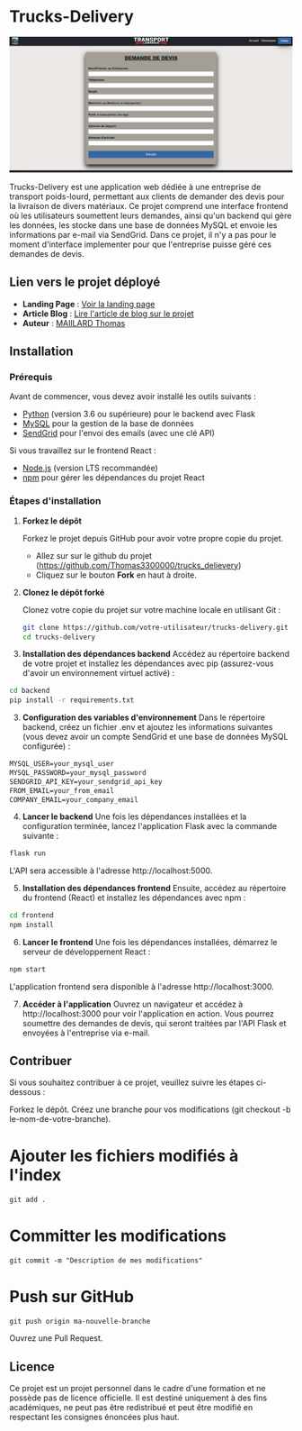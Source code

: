 # Trucks-Delivery

![Image application formulaire](./client/src/images/image-readme.png)

Trucks-Delivery est une application web dédiée à une entreprise de transport poids-lourd, permettant aux clients de demander des devis pour la livraison de divers matériaux. Ce projet comprend une interface frontend où les utilisateurs soumettent leurs demandes, ainsi qu'un backend qui gère les données, les stocke dans une base de données MySQL et envoie les informations par e-mail via SendGrid.
Dans ce projet, il n'y a pas pour le moment d'interface implementer pour que l'entreprise puisse géré ces demandes de devis.

## Lien vers le projet déployé

- **Landing Page** : [Voir la landing page](https://trucksdelievery.netlify.app/)
- **Article Blog** : [Lire l'article de blog sur le projet](https://medium.com/@8844/projet-trucks-delivery-69d19a1c11da)
- **Auteur** : [MAIlLARD Thomas](https://www.linkedin.com/in/maillard-thomas/)

## Installation

### Prérequis
Avant de commencer, vous devez avoir installé les outils suivants :

- [Python](https://www.python.org/) (version 3.6 ou supérieure) pour le backend avec Flask
- [MySQL](https://www.mysql.com/) pour la gestion de la base de données
- [SendGrid](https://sendgrid.com/) pour l'envoi des emails (avec une clé API)

Si vous travaillez sur le frontend React :

- [Node.js](https://nodejs.org/) (version LTS recommandée)
- [npm](https://www.npmjs.com/) pour gérer les dépendances du projet React


### Étapes d'installation

1. **Forkez le dépôt**
   
   Forkez le projet depuis GitHub pour avoir votre propre copie du projet.

   - Allez sur sur le github du projet (https://github.com/Thomas3300000/trucks_delievery)
   - Cliquez sur le bouton **Fork** en haut à droite.

2. **Clonez le dépôt forké**

   Clonez votre copie du projet sur votre machine locale en utilisant Git :

   ```bash
   git clone https://github.com/votre-utilisateur/trucks-delivery.git
   cd trucks-delivery

2. **Installation des dépendances backend**
Accédez au répertoire backend de votre projet et installez les dépendances avec pip (assurez-vous d'avoir un environnement virtuel activé) :

```bash
cd backend
pip install -r requirements.txt
```
3. **Configuration des variables d'environnement**
Dans le répertoire backend, créez un fichier .env et ajoutez les informations suivantes (vous devez avoir un compte SendGrid et une base de données MySQL configurée) :

```env
MYSQL_USER=your_mysql_user
MYSQL_PASSWORD=your_mysql_password
SENDGRID_API_KEY=your_sendgrid_api_key
FROM_EMAIL=your_from_email
COMPANY_EMAIL=your_company_email
```
4. **Lancer le backend**
Une fois les dépendances installées et la configuration terminée, lancez l'application Flask avec la commande suivante :

```bash
flask run
```
L'API sera accessible à l'adresse http://localhost:5000.

5. **Installation des dépendances frontend**
Ensuite, accédez au répertoire du frontend (React) et installez les dépendances avec npm :

```bash
cd frontend
npm install
```

6. **Lancer le frontend**
Une fois les dépendances installées, démarrez le serveur de développement React :

```bash
npm start
```
L'application frontend sera disponible à l'adresse http://localhost:3000.

7. **Accéder à l'application**
Ouvrez un navigateur et accédez à http://localhost:3000 pour voir l'application en action. Vous pourrez soumettre des demandes de devis, qui seront traitées par l'API Flask et envoyées à l'entreprise via e-mail.

## Contribuer ##
Si vous souhaitez contribuer à ce projet, veuillez suivre les étapes ci-dessous :

Forkez le dépôt.
Créez une branche pour vos modifications (git checkout -b le-nom-de-votre-branche).
# Ajouter les fichiers modifiés à l'index
```
git add .
```

# Committer les modifications
```
git commit -m "Description de mes modifications"
```

# Push sur GitHub
```
git push origin ma-nouvelle-branche
```

Ouvrez une Pull Request.

## Licence ##

Ce projet est un projet personnel dans le cadre d'une formation et ne possède pas de licence officielle. Il est destiné uniquement à des fins académiques, ne peut pas être redistribué et peut être modifié en respectant les consignes énoncées plus haut.
